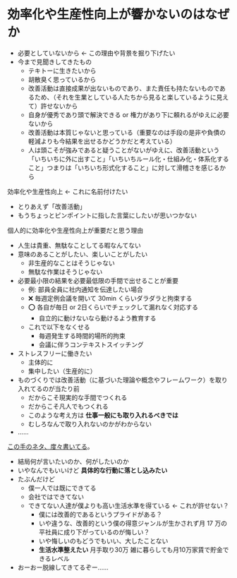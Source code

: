# 効率化や生産性向上が響かないのはなぜか
- 必要としていないから ← この理由や背景を掘り下げたい
- 今まで見聞きしてきたもの
  - テキトーに生きたいから
  - 胡散臭く思っているから
  - 改善活動は直接成果が出ないものであり、また責任も持たないものであるため、（それを生業としている人たちから見ると楽しているように見えて）許せないから
  - 自身が優秀であり頭で解決できる or 権力があり下に頼れるがゆえに必要ないから
  - 改善活動は本質じゃないと思っている（重要なのは手段の是非や負債の軽減よりも今結果を出せるかどうかだと考えている）
  - 人は頭こそが強みであると疑うことがないがゆえに、改善活動という「いちいちに外に出すこと」「いちいちルール化・仕組み化・体系化すること」つまりは「いちいち形式化すること」に対して滑稽さを感じるから

効率化や生産性向上 ← これに名前付けたい

- とりあえず「改善活動」
- もうちょっとピンポイントに指した言葉にしたいが思いつかない

個人的に効率化や生産性向上が重要だと思う理由

- 人生は貴重、無駄なことしてる暇なんてない
- 意味のあることがしたい、楽しいことがしたい
  - 非生産的なことはそうじゃない
  - 無駄な作業はそうじゃない
- 必要最小限の結果を必要最低限の手間で出せることが重要
  - 例: 部員全員に社内通知を伝達したい場合
  - :x: 毎週定例会議を開いて 30min くらいダラダラと拘束する
  - :o: 各自が毎日 or 2日くらいでチェックして漏れなく対応する
    - 自立的に動けないなら動けるよう教育する
  - これで以下をなくせる
    - 毎週発生する時間的場所的拘束
    - 会議に伴うコンテキストスイッチング
- ストレスフリーに働きたい
  - 主体的に
  - 集中したい（生産的に）
- ものづくりでは改善活動（に基づいた理論や概念やフレームワーク）を取り入れてるのが当たり前
  - だからこそ現実的な手間でつくれる
  - だからこそ凡人でもつくれる
  - このような考え方は **仕事一般にも取り入れるべきでは**
  - むしろなんで取り入れないのかがわからない
- ……

[この手のネタ、度々書いてる](05_dokuritu_siroyo_free_ni_nareyo.md)。

- 結局何が言いたいのか、何がしたいのか
- いやなんでもいいけど **具体的な行動に落とし込みたい**
- たぶんだけど
  - 僕一人では既にできてる
  - 会社ではできてない
  - できてない人達が僕よりも高い生活水準を得ている ← これが許せない？
    - 僕には改善的であるというプライドがある？
    - いや違うな、改善的という僕の得意ジャンルが生かされず月 17 万の平社員に成り下がっているのが悔しい？
    - いや悔しいのもどうでもいい、大したことない
    - **生活水準整えたい** 月手取り30万 雑に暮らしても月10万家賃で貯金できるレベル
- おーおー脱線してきてるぞー……
